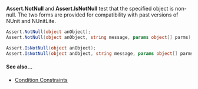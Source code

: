 **Assert.NotNull** and **Assert.IsNotNull** test that the specified object is non-null.
The two forms are provided for compatibility with past versions of NUnit and
NUnitLite.

```C#
Assert.NotNull(object anObject);
Assert.NotNull(object anObject, string message, params object[] parms);

Assert.IsNotNull(object anObject);
Assert.IsNotNull(object anObject, string message, params object[] parms);
```

#### See also...
 * [Condition Constraints](constraints#condition-constraints)
